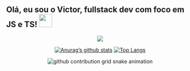 ## Olá, eu sou o Victor, fullstack dev com foco em JS e TS! <img src="https://media.giphy.com/media/hvRJCLFzcasrR4ia7z/giphy.gif" width="35">

<p align="center">
  <a href="https://github.com/DenverCoder1/readme-typing-svg"><img src="https://readme-typing-svg.herokuapp.com/?font=Time+New+Roman&color=cyan&size=25&center=true&vCenter=true&width=600&height=100&lines=Bem+vindos+ao+meu+Github;++;Fullstack+dev+%3C/%3E;JS+enthusiast;Always+learning+!"></a>
</p>
<div align="middle">

  [![Anurag’s github stats](https://github-readme-stats.vercel.app/api?username=victor-pagnozi&count_private=true&show_icons=true&theme=dracula)](https://github.com/victor-pagnozi)
  [![Top Langs](https://github-readme-stats.vercel.app/api/top-langs/?username=victor-pagnozi&layout=compact&theme=dracula&langs_count=6&hide=jupyter%20notebook,tex,makefile,shell)](https://github.com/victor-pagnozi)
    
  ![github contribution grid snake animation](https://raw.githubusercontent.com/victor-pagnozi/victor-pagnozi/output/github-contribution-grid-snake-dark.svg#gh-dark-mode-only)

</div>
<div style="display: inline_block"><br>
  <!-- <img align="center" alt="Lola-HTML" height="30" width="40" src="https://cdn.jsdelivr.net/gh/devicons/devicon/icons/html5/html5-plain.svg">
  <img align="center" alt="Lola-CSS" height="30" width="40" src="https://cdn.jsdelivr.net/gh/devicons/devicon/icons/css3/css3-plain.svg">
  <img align="center" alt="Lola-sass" height="30" width="40" src="https://cdn.jsdelivr.net/gh/devicons/devicon/icons/sass/sass-original.svg">
  <img align="center" alt="Lola-Js" height="30" width="40" src="https://raw.githubusercontent.com/devicons/devicon/master/icons/javascript/javascript-plain.svg">
  <img align="center" alt="Lola-Ruby" height="30" width="40" src="https://cdn.jsdelivr.net/gh/devicons/devicon/icons/ruby/ruby-plain.svg">
  <img align="center" alt="Lola-Ruby" height="30" width="40" src="https://cdn.jsdelivr.net/gh/devicons/devicon/icons/rails/rails-plain.svg">
  <img align="center" alt="Lola-Git" height="30" width="40" src="https://cdn.jsdelivr.net/gh/devicons/devicon/icons/git/git-original.svg"> 
  <img align="center" alt="Lola-bootstrap" height="30" width="40" src="https://cdn.jsdelivr.net/gh/devicons/devicon/icons/bootstrap/bootstrap-plain.svg"> 
  <img align="center" alt="Lola-Webpack" height="30" width="40" src="https://cdn.jsdelivr.net/gh/devicons/devicon/icons/webpack/webpack-plain.svg"> 
  <img align="center" alt="Lola-postgresql" height="30" width="40" src="https://cdn.jsdelivr.net/gh/devicons/devicon/icons/postgresql/postgresql-plain.svg">
  <img align="center" alt="Lola-Figma" height="30" width="40" src="https://cdn.jsdelivr.net/gh/devicons/devicon/icons/figma/figma-original.svg">
  <img align="center" alt="Lola-heroku" height="30" width="40" src="https://cdn.jsdelivr.net/gh/devicons/devicon/icons/heroku/heroku-plain.svg">
  Focus:   <img align="center" alt="Lola-react" height="30" width="40" src="https://cdn.jsdelivr.net/gh/devicons/devicon/icons/react/react-original.svg">
  <img align="center" alt="Lola-typescript" height="30" width="40" src="https://cdn.jsdelivr.net/gh/devicons/devicon/icons/typescript/typescript-plain.svg">
  <img align="center" alt="Lola-nodejs" height="30" width="40" src="https://cdn.jsdelivr.net/gh/devicons/devicon/icons/nodejs/nodejs-original.svg">
  <img align="center" alt="Lola-nodejs" height="30" width="40" src="https://www.datocms-assets.com/75941/1657707878-nextjs_logo.png">
  
  
  
  <img align="right" alt="Lola-pic" height="115" src="https://i.ibb.co/Bq3Bsw9/rounded-in-photoretrica.png"> -->
</div>
  
  ##
  
  <div>
  <a href="https://www.linkedin.com/in/lola-martinhao" target="_blank"><img src="https://img.shields.io/badge/-LinkedIn-%230077B5?style=for-the-badge&logo=linkedin&logoColor=white" target="_blank"></a>
  <a href="https://www.instagram.com/lolamartinhao" target="_blank"><img src="https://img.shields.io/badge/-Instagram-%23E4405F?style=for-the-badge&logo=instagram&logoColor=white" target="_blank"></a>
  <a href="https://lolamartinhao.vercel.app/" target="_blank"><img src="https://img.shields.io/badge/Vercel-000000?style=for-the-badge&logo=vercel&logoColor=white" target="_blank"></a>
  <a href = "mailto:lola.martinhao@gmail.com"><img src="https://img.shields.io/badge/Gmail-D14836?style=for-the-badge&logo=gmail&logoColor=white" target="_blank"></a>
  </div>
          
